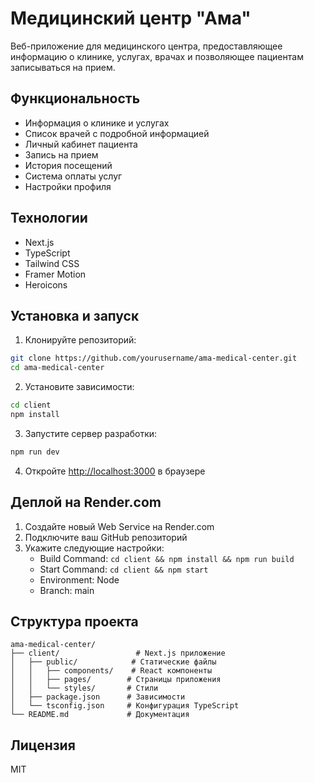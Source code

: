 # Медицинский центр "Ама"

Веб-приложение для медицинского центра, предоставляющее информацию о клинике, услугах, врачах и позволяющее пациентам записываться на прием.

## Функциональность

- Информация о клинике и услугах
- Список врачей с подробной информацией
- Личный кабинет пациента
- Запись на прием
- История посещений
- Система оплаты услуг
- Настройки профиля

## Технологии

- Next.js
- TypeScript
- Tailwind CSS
- Framer Motion
- Heroicons

## Установка и запуск

1. Клонируйте репозиторий:
```bash
git clone https://github.com/yourusername/ama-medical-center.git
cd ama-medical-center
```

2. Установите зависимости:
```bash
cd client
npm install
```

3. Запустите сервер разработки:
```bash
npm run dev
```

4. Откройте [http://localhost:3000](http://localhost:3000) в браузере

## Деплой на Render.com

1. Создайте новый Web Service на Render.com
2. Подключите ваш GitHub репозиторий
3. Укажите следующие настройки:
   - Build Command: `cd client && npm install && npm run build`
   - Start Command: `cd client && npm start`
   - Environment: Node
   - Branch: main

## Структура проекта

```
ama-medical-center/
├── client/                 # Next.js приложение
│   ├── public/            # Статические файлы
│   │   ├── components/    # React компоненты
│   │   ├── pages/        # Страницы приложения
│   │   └── styles/       # Стили
│   ├── package.json      # Зависимости
│   └── tsconfig.json     # Конфигурация TypeScript
└── README.md             # Документация
```

## Лицензия

MIT 